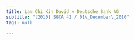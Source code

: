 ```yaml
---
title: Lam Chi Kin David v Deutsche Bank AG
subtitle: "[2010] SGCA 42 / 01\_December\_2010"
tags: null

---
```


